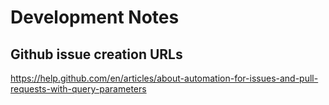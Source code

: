 # Development Notes

## Github issue creation URLs

https://help.github.com/en/articles/about-automation-for-issues-and-pull-requests-with-query-parameters